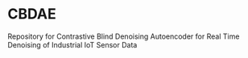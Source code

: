 # CBDAE
Repository for Contrastive Blind Denoising Autoencoder for Real Time Denoising of Industrial IoT Sensor Data

